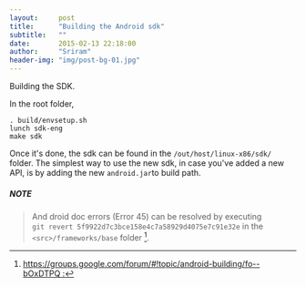 ```yaml
---
layout:     post
title:      "Building the Android sdk"
subtitle:   ""
date:       2015-02-13 22:18:00
author:     "Sriram"
header-img: "img/post-bg-01.jpg"
---
```



Building the SDK. 

In the root folder,


`. build/envsetup.sh`<br>
`lunch sdk-eng ` <br>
`make sdk `



Once it's done, the sdk can be found in the `/out/host/linux-x86/sdk/` folder. The simplest way to use the new sdk, in case you've added a new API, is by adding the new `android.jar`to build path.  

##### NOTE
> And droid doc errors (Error 45) can be resolved by executing <br>
>`git revert 5f9922d7c3bce158e4c7a58929d4075e7c91e32e` in the `<src>/frameworks/base` folder [^err].

[^err]:[https://groups.google.com/forum/#!topic/android-building/fo--bOxDTPQ :](https://groups.google.com/forum/#!topic/android-building/fo--bOxDTPQ)


